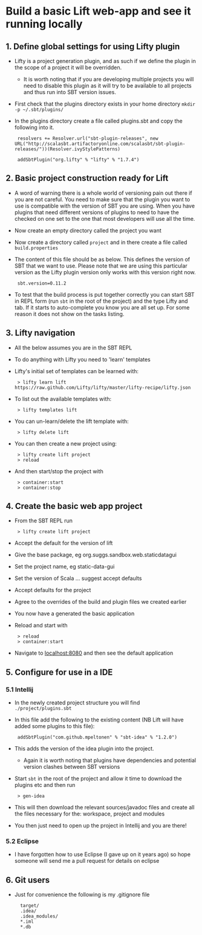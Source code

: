 # Build a basic Lift web-app and see it running locally

## 1. Define global settings for using Lifty plugin

 - Lifty is a project generation plugin, and as such if we define the plugin in the scope of a project it will be overridden.
	- It is worth noting that if you are developing multiple projects you will need to disable this plugin as it will try to be available to all projects and thus run into SBT version issues.
 - First check that the plugins directory exists in your home directory `mkdir -p ~/.sbt/plugins/`
 - In the plugins directory create a file called plugins.sbt and copy the following into it.

        resolvers += Resolver.url("sbt-plugin-releases", new URL("http://scalasbt.artifactoryonline.com/scalasbt/sbt-plugin-releases/"))(Resolver.ivyStylePatterns)

        addSbtPlugin("org.lifty" % "lifty" % "1.7.4")

## 2. Basic project construction ready for Lift

 - A word of warning there is a whole world of versioning pain out there if you are not careful.  You need to make sure that the plugin you want to use is compatible with the version of SBT you are using.  When you have plugins that need different versions of plugins to need to have the checked on one set to the one that most developers will use all the time.
 - Now create an empty directory called the project you want
 - Now create a directory called `project` and in there create a file called `build.properties`
 - The content of this file should be as below.  This defines the version of SBT that we want to use.  Please note that we are using this particular version as the Lifty plugin version only works with this version right now.

        sbt.version=0.11.2

  - To test that the build process is put together correctly you can start SBT in REPL form (run `sbt` in the root of the project) and the type Lifty and tab.  If it starts to auto-complete you know you are all set up.  For some reason it does not show on the tasks listing.

## 3. Lifty navigation

 - All the below assumes you are in the SBT REPL
 - To do anything with Lifty you need to 'learn' templates
 - Lifty's initial set of templates can be learned with:

        > lifty learn lift https://raw.github.com/Lifty/lifty/master/lifty-recipe/lifty.json

 - To list out the available templates with:

        > lifty templates lift

 - You can un-learn/delete the lift template with:

        > lifty delete lift

 - You can then create a new project using:

        > lifty create lift project
        > reload

 - And then start/stop the project with

        > container:start 
        > container:stop

## 4. Create the basic web app project

 - From the SBT REPL run

        > lifty create lift project

 - Accept the default for the version of lift
 - Give the base package, eg org.suggs.sandbox.web.staticdatagui
 - Set the project name, eg static-data-gui
 - Set the version of Scala ... suggest accept defaults
 - Accept defaults for the project
 - Agree to the overrides of the build and plugin files we created earlier
 - You now have a generated the basic application
 - Reload and start with

        > reload
        > container:start

 - Navigate to [localhost:8080](http://localhost:8080) and then see the default application

## 5. Configure for use in a IDE
### 5.1 Intellij
 - In the newly created project structure you will find `./project/plugins.sbt`
 - In this file add the following to the existing content (NB Lift will have added some plugins to this file):

        addSbtPlugin("com.github.mpeltonen" % "sbt-idea" % "1.2.0")

 - This adds the version of the idea plugin into the project.
	- Again it is worth noting that plugins have dependencies and potential version clashes between SBT versions
 - Start `sbt` in the root of the project and allow it time to download the plugins etc and then run

        > gen-idea

 - This will then download the relevant sources/javadoc files and create all the files necessary for the: workspace, project and modules
 - You then just need to open up the project in Intellij and you are there!

### 5.2 Eclipse
 - I have forgotten how to use Eclipse (I gave up on it years ago) so hope someone will send me a pull request for details on eclipse

## 6. Git users

- Just for convenience the following is my .gitignore file

        target/
        .idea/
        .idea_modules/
        *.iml
        *.db
